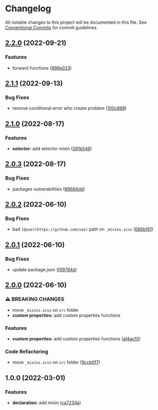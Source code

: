 # Changelog

All notable changes to this project will be documented in this file. See [Conventional Commits](https://conventionalcommits.org) for commit guidelines.

## [2.2.0](https://github.com/unsass/css/compare/v2.1.1...v2.2.0) (2022-09-21)


### Features

* forward functions ([899e033](https://github.com/unsass/css/commit/899e03396f296e0f2d17cbe07d5a2b5b9031c2d2))

## [2.1.1](https://github.com/unsass/css/compare/v2.1.0...v2.1.1) (2022-09-13)


### Bug Fixes

* remove conditional error who create problem ([100c888](https://github.com/unsass/css/commit/100c888021db1e831245cba75cde17c89afae6ae))

## [2.1.0](https://github.com/unsass/css/compare/v2.0.3...v2.1.0) (2022-08-17)


### Features

* **selector:** add selector mixin ([391b546](https://github.com/unsass/css/commit/391b54632f6d44f8478d73632bafc0e0d786fbcf))

## [2.0.3](https://github.com/unsass/css/compare/v2.0.2...v2.0.3) (2022-08-17)


### Bug Fixes

* packages vulnerabilities ([89684dd](https://github.com/unsass/css/commit/89684dd0868b5e50d25e60ae0607abb5e11aca2a))

## [2.0.2](https://github.com/unsass/css/compare/v2.0.1...v2.0.2) (2022-06-10)


### Bug Fixes

* bad `[@use](https://github.com/use)` path on `_mixins.scss` ([686bf81](https://github.com/unsass/css/commit/686bf81818fad6fae3a909dd7a8d32cfff24a56f))

## [2.0.1](https://github.com/unsass/css/compare/v2.0.0...v2.0.1) (2022-06-10)


### Bug Fixes

* update package.json ([f09784d](https://github.com/unsass/css/commit/f09784dbfe51bcf353f447be8c160884ab10ed9a))

## [2.0.0](https://github.com/unsass/css/compare/v1.0.0...v2.0.0) (2022-06-10)


### ⚠ BREAKING CHANGES

* move `_mixins.scss` on `src` folder
* **custom properties:** add custom properties functions

### Features

* **custom properties:** add custom properties functions ([af4acf0](https://github.com/unsass/css/commit/af4acf0484b5af057f783eb4ee77b382e2993d78))


### Code Refactoring

* move `_mixins.scss` on `src` folder ([9ccb0f7](https://github.com/unsass/css/commit/9ccb0f7d4b12407585a34270e1c04e31daf4d914))

## 1.0.0 (2022-03-01)


### Features

* **declaration:** add mixin ([ca7234a](https://github.com/unsass/css/commit/ca7234a546260b0fd2862ab60d1d4593b7833b06))
